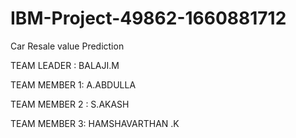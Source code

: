 # IBM-Project-49862-1660881712



Car Resale value Prediction


TEAM LEADER : BALAJI.M


TEAM MEMBER 1: A.ABDULLA


TEAM MEMBER 2 : S.AKASH


TEAM MEMBER 3: HAMSHAVARTHAN .K
